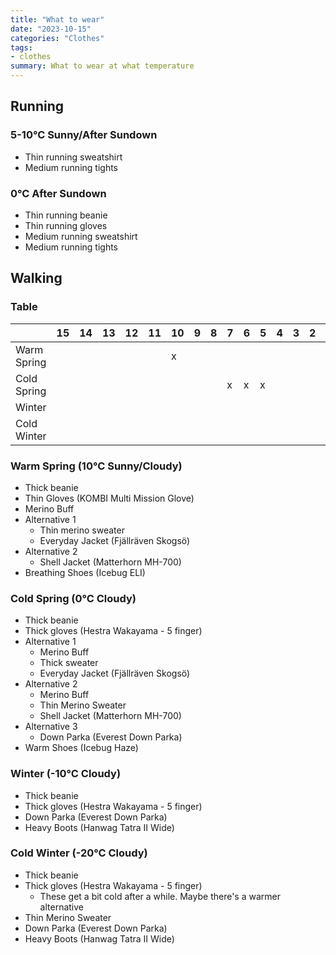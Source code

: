 ```yaml
---
title: "What to wear"
date: "2023-10-15"
categories: "Clothes"
tags:
- clothes
summary: What to wear at what temperature
---
```


## Running

### 5-10°C Sunny/After Sundown

* Thin running sweatshirt
* Medium running tights

### 0°C After Sundown

* Thin running beanie
* Thin running gloves
* Medium running sweatshirt
* Medium running tights

## Walking

### Table

|             | 15 | 14 | 13 | 12 | 11 | 10 | 9 | 8 | 7 | 6 | 5 | 4 | 3 | 2 | 1 | 0 | -5 | -10 | -15 | -20 |
|-------------|----|----|----|----|----|----|---|---|---|---|---|---|---|---|---|---|----|-----|-----|-----|
| Warm Spring |    |    |    |    |    |  x |   |   |   |   |   |   |   |   |   |   |    |     |     |     |
| Cold Spring |    |    |    |    |    |    |   |   | x | x | x |   |   |   |   |   |    |     |     |     |
| Winter      |    |    |    |    |    |    |   |   |   |   |   |   |   |   |   |   |    |     |     |     |
| Cold Winter |    |    |    |    |    |    |   |   |   |   |   |   |   |   |   |   |    |     |     |     |

### Warm Spring (10°C Sunny/Cloudy)

* Thick beanie
* Thin Gloves (KOMBI Multi Mission Glove)
* Merino Buff
* Alternative 1
  - Thin merino sweater
  - Everyday Jacket (Fjällräven Skogsö)
* Alternative 2
  - Shell Jacket (Matterhorn MH-700)
* Breathing Shoes (Icebug ELI)

### Cold Spring (0°C Cloudy)

* Thick beanie
* Thick gloves (Hestra Wakayama - 5 finger)
* Alternative 1
  - Merino Buff
  - Thick sweater
  - Everyday Jacket (Fjällräven Skogsö)
* Alternative 2
  - Merino Buff
  - Thin Merino Sweater
  - Shell Jacket (Matterhorn MH-700)
* Alternative 3
  - Down Parka (Everest Down Parka)
* Warm Shoes (Icebug Haze)

### Winter (-10°C Cloudy)

* Thick beanie
* Thick gloves (Hestra Wakayama - 5 finger)
* Down Parka (Everest Down Parka)
* Heavy Boots (Hanwag Tatra II Wide)

### Cold Winter (-20°C Cloudy)

* Thick beanie
* Thick gloves (Hestra Wakayama - 5 finger)
  - These get a bit cold after a while. Maybe there's a warmer alternative
* Thin Merino Sweater
* Down Parka (Everest Down Parka)
* Heavy Boots (Hanwag Tatra II Wide)
